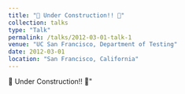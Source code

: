 ```yaml
---
title: "🚧 Under Construction!! 🚧"
collection: talks
type: "Talk"
permalink: /talks/2012-03-01-talk-1
venue: "UC San Francisco, Department of Testing"
date: 2012-03-01
location: "San Francisco, California"
---
```


🚧 Under Construction!! 🚧"
